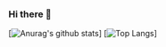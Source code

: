 ### Hi there 👋

[![Anurag's github stats](https://github-readme-stats.vercel.app/api?username=Kazzila&count_private=true&show_icons=true&theme=tokyonight)]
[![Top Langs](https://github-readme-stats.vercel.app/api/top-langs/?username=Kazzila&theme=tokyonight&layout=compact)]

<!--
**Kazzila/Kazzila** is a ✨ _special_ ✨ repository because its `README.md` (this file) appears on your GitHub profile.

Here are some ideas to get you started:

- 🔭 I’m currently working on ...
- 🌱 I’m currently learning ...
- 👯 I’m looking to collaborate on ...
- 🤔 I’m looking for help with ...
- 💬 Ask me about ...
- 📫 How to reach me: ...
- 😄 Pronouns: ...
- ⚡ Fun fact: ...
-->

